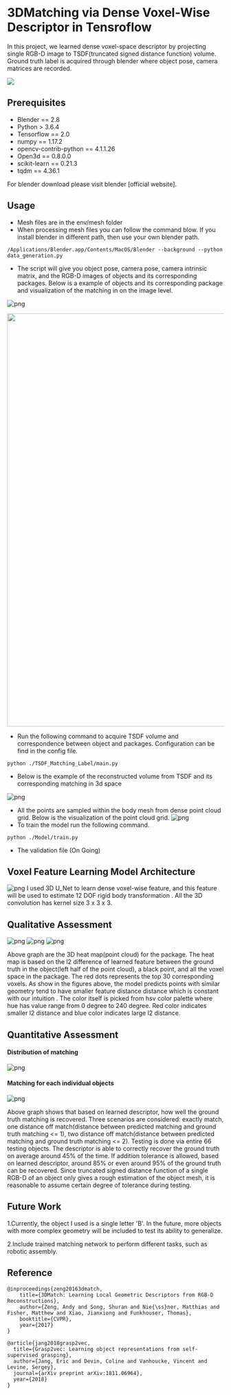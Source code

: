 # 3DMatching via Dense Voxel-Wise Descriptor in Tensroflow
In this project, we learned dense voxel-space descriptor by projecting single RGB-D image to TSDF(truncated signed distance function) volume. Ground truth label is acquired through blender where object pose, camera matrices are recorded.

![](header.png)

## Prerequisites
* Blender == 2.8
* Python > 3.6.4
* Tensorflow == 2.0
* numpy == 1.17.2             
* opencv-contrib-python == 4.1.1.26 
* Open3d == 0.8.0.0
* scikit-learn == 0.21.3  
* tqdm == 4.36.1 

For blender download please visit blender [official website].

## Usage
* Mesh files are in the env/mesh folder
* When processing mesh files you can follow the command blow. If you install blender in different path, then use your own blender path. 

```
/Applications/Blender.app/Contents/MacOS/Blender --background --python data_generation.py
```
* The script will give you object pose, camera pose, camera intrinsic matrix, and the RGB-D images of objects and its corresponding packages. Below is a example of objects and its corresponding package and visualization of the matching in on the image level.

![png](/figs/object_package.png)

<img src="/figs/RGB-D_Matching.png" width="960" height="960">

* Run the following command to acquire TSDF volume and correspondence between object and packages. Configuration can be find in the config file.
```
python ./TSDF_Matching_Label/main.py
```
  * Below is the example of the reconstructed volume from TSDF and its corresponding matching in 3d space

![png](figs/Voxel_Space_Matching.png)
  * All the points are sampled within the body mesh from dense point cloud grid. Below is the visualization of the point cloud grid. 
![png](figs/point_in_mesh.png)
* To train the model run the following command.
```
python ./Model/train.py
```
* The validation file (On Going)

## Voxel Feature Learning Model Architecture
![png](figs/3D_U_Net.png) 
I used 3D U_Net to learn dense voxel-wise feature, and this feature will be used to estimate 12 DOF rigid body transformation . All the 3D convolution has kernel size 3 x 3 x 3. 

## Qualitative Assessment
![png](figs/recovered_matching_1.png)
![png](figs/recovered_matching_2.png)
![png](figs/recovered_matching_3.png)

Above graph are the 3D heat map(point cloud) for the package. The heat map is based on the l2 difference of learned feature between the ground truth in the object(left half of the point cloud), a black point, and all the voxel space in the package. The red dots represents the top 30 corresponding voxels. As show in the figures above, the model predicts points with similar geometry tend to have smaller feature distance distance which is constant with our intuition . The color itself is picked from hsv color palette where hue has value range from 0 degree to 240 degree. Red color indicates smaller l2 distance and blue color indicates large l2 distance. 

## Quantitative Assessment
#### Distribution of matching 
![png](figs/results_1.png)
#### Matching for each individual objects
![png](figs/results_2.png)

Above graph shows that based on learned descriptor, how well the ground truth matching is recovered. Three scenarios are considered: exactly match, one distance off match(distance between predicted matching and ground truth matching <= 1), two distance off match(distance between predicted matching and ground truth matching <= 2). Testing is done via entire 66 testing objects. The descriptor is able to correctly recover the ground truth on average around 45% of the time. If addition tolerance is allowed, based on learned descriptor, around 85% or even around 95% of the ground truth can be recovered. Since truncated signed distance function of a single RGB-D of an object only gives a rough estimation of the object mesh, it is reasonable to assume certain degree of tolerance during testing.

## Future Work

1.Currently, the object I used is a single letter 'B'. In the future, more objects with more complex geometry will be included to test its ability to generalize. 

2.Include trained matching network to perform different tasks, such as robotic assembly.

## Reference
```
@inproceedings{zeng20163dmatch, 
    title={3DMatch: Learning Local Geometric Descriptors from RGB-D Reconstructions}, 
    author={Zeng, Andy and Song, Shuran and Nie{\ss}ner, Matthias and Fisher, Matthew and Xiao, Jianxiong and Funkhouser, Thomas}, 
    booktitle={CVPR}, 
    year={2017} 
}

@article{jang2018grasp2vec,
  title={Grasp2vec: Learning object representations from self-supervised grasping},
  author={Jang, Eric and Devin, Coline and Vanhoucke, Vincent and Levine, Sergey},
  journal={arXiv preprint arXiv:1811.06964},
  year={2018}
}
